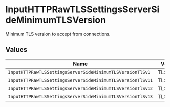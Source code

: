 # InputHTTPRawTLSSettingsServerSideMinimumTLSVersion

Minimum TLS version to accept from connections.


## Values

| Name                                                       | Value                                                      |
| ---------------------------------------------------------- | ---------------------------------------------------------- |
| `InputHTTPRawTLSSettingsServerSideMinimumTLSVersionTlSv1`  | TLSv1                                                      |
| `InputHTTPRawTLSSettingsServerSideMinimumTLSVersionTlSv11` | TLSv1.1                                                    |
| `InputHTTPRawTLSSettingsServerSideMinimumTLSVersionTlSv12` | TLSv1.2                                                    |
| `InputHTTPRawTLSSettingsServerSideMinimumTLSVersionTlSv13` | TLSv1.3                                                    |